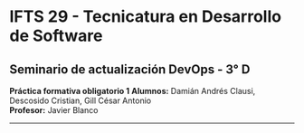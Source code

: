 # IFTS 29 - Tecnicatura en Desarrollo de Software

## Seminario de actualización DevOps - 3° D

**Práctica formativa obligatorio 1**
**Alumnos:** Damián Andrés Clausi, Descosido Cristian, Gill César Antonio  
**Profesor:** Javier Blanco

---